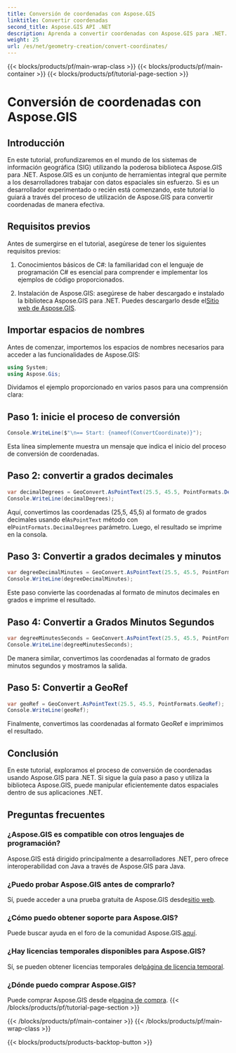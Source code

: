 ```yaml
---
title: Conversión de coordenadas con Aspose.GIS
linktitle: Convertir coordenadas
second_title: Aspose.GIS API .NET
description: Aprenda a convertir coordenadas con Aspose.GIS para .NET. Se proporcionan guía paso a paso, requisitos previos y preguntas frecuentes.
weight: 25
url: /es/net/geometry-creation/convert-coordinates/
---
```


{{< blocks/products/pf/main-wrap-class >}}
{{< blocks/products/pf/main-container >}}
{{< blocks/products/pf/tutorial-page-section >}}

# Conversión de coordenadas con Aspose.GIS

## Introducción
En este tutorial, profundizaremos en el mundo de los sistemas de información geográfica (SIG) utilizando la poderosa biblioteca Aspose.GIS para .NET. Aspose.GIS es un conjunto de herramientas integral que permite a los desarrolladores trabajar con datos espaciales sin esfuerzo. Si es un desarrollador experimentado o recién está comenzando, este tutorial lo guiará a través del proceso de utilización de Aspose.GIS para convertir coordenadas de manera efectiva.
## Requisitos previos
Antes de sumergirse en el tutorial, asegúrese de tener los siguientes requisitos previos:
1. Conocimientos básicos de C#: la familiaridad con el lenguaje de programación C# es esencial para comprender e implementar los ejemplos de código proporcionados.
  
2.  Instalación de Aspose.GIS: asegúrese de haber descargado e instalado la biblioteca Aspose.GIS para .NET. Puedes descargarlo desde el[Sitio web de Aspose.GIS](https://releases.aspose.com/gis/net/).

## Importar espacios de nombres
Antes de comenzar, importemos los espacios de nombres necesarios para acceder a las funcionalidades de Aspose.GIS:
```csharp
using System;
using Aspose.Gis;
```

Dividamos el ejemplo proporcionado en varios pasos para una comprensión clara:
## Paso 1: inicie el proceso de conversión
```csharp
Console.WriteLine($"\n== Start: {nameof(ConvertCoordinate)}");
```
Esta línea simplemente muestra un mensaje que indica el inicio del proceso de conversión de coordenadas.
## Paso 2: convertir a grados decimales
```csharp
var decimalDegrees = GeoConvert.AsPointText(25.5, 45.5, PointFormats.DecimalDegrees);
Console.WriteLine(decimalDegrees);
```
 Aquí, convertimos las coordenadas (25,5, 45,5) al formato de grados decimales usando el`AsPointText` método con el`PointFormats.DecimalDegrees` parámetro. Luego, el resultado se imprime en la consola.
## Paso 3: Convertir a grados decimales y minutos
```csharp
var degreeDecimalMinutes = GeoConvert.AsPointText(25.5, 45.5, PointFormats.DegreeDecimalMinutes);
Console.WriteLine(degreeDecimalMinutes);
```
Este paso convierte las coordenadas al formato de minutos decimales en grados e imprime el resultado.
## Paso 4: Convertir a Grados Minutos Segundos
```csharp
var degreeMinutesSeconds = GeoConvert.AsPointText(25.5, 45.5, PointFormats.DegreeMinutesSeconds);
Console.WriteLine(degreeMinutesSeconds);
```
De manera similar, convertimos las coordenadas al formato de grados minutos segundos y mostramos la salida.
## Paso 5: Convertir a GeoRef
```csharp
var geoRef = GeoConvert.AsPointText(25.5, 45.5, PointFormats.GeoRef);
Console.WriteLine(geoRef);
```
Finalmente, convertimos las coordenadas al formato GeoRef e imprimimos el resultado.

## Conclusión
En este tutorial, exploramos el proceso de conversión de coordenadas usando Aspose.GIS para .NET. Si sigue la guía paso a paso y utiliza la biblioteca Aspose.GIS, puede manipular eficientemente datos espaciales dentro de sus aplicaciones .NET.
## Preguntas frecuentes
### ¿Aspose.GIS es compatible con otros lenguajes de programación?
Aspose.GIS está dirigido principalmente a desarrolladores .NET, pero ofrece interoperabilidad con Java a través de Aspose.GIS para Java.
### ¿Puedo probar Aspose.GIS antes de comprarlo?
 Sí, puede acceder a una prueba gratuita de Aspose.GIS desde[sitio web](https://releases.aspose.com/).
### ¿Cómo puedo obtener soporte para Aspose.GIS?
 Puede buscar ayuda en el foro de la comunidad Aspose.GIS.[aquí](https://forum.aspose.com/c/gis/33).
### ¿Hay licencias temporales disponibles para Aspose.GIS?
 Sí, se pueden obtener licencias temporales del[página de licencia temporal](https://purchase.aspose.com/temporary-license/).
### ¿Dónde puedo comprar Aspose.GIS?
 Puede comprar Aspose.GIS desde el[pagina de compra](https://purchase.aspose.com/buy).
{{< /blocks/products/pf/tutorial-page-section >}}

{{< /blocks/products/pf/main-container >}}
{{< /blocks/products/pf/main-wrap-class >}}

{{< blocks/products/products-backtop-button >}}
